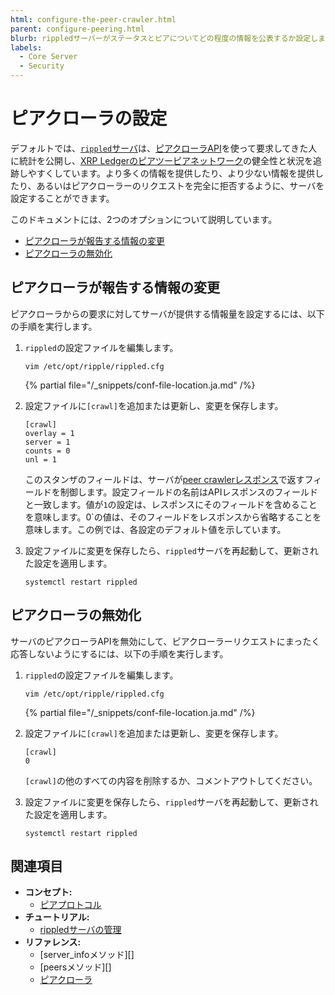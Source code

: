 ```yaml
---
html: configure-the-peer-crawler.html
parent: configure-peering.html
blurb: rippledサーバーがステータスとピアについてどの程度の情報を公表するか設定します。
labels:
  - Core Server
  - Security
---
```

# ピアクローラの設定

デフォルトでは、[`rippled`サーバ](xrpl-servers.html)は、[ピアクローラAPI](../../../references/http-websocket-apis/peer-port-methods/peer-crawler.md)を使って要求してきた人に統計を公開し、[XRP Ledgerのピアツーピアネットワーク](../../../concepts/networks-and-servers/peer-protocol.md)の健全性と状況を追跡しやすくしています。より多くの情報を提供したり、より少ない情報を提供したり、あるいはピアクローラーのリクエストを完全に拒否するように、サーバを設定することができます。

このドキュメントには、2つのオプションについて説明しています。

- [ピアクローラが報告する情報の変更](#ピアクローラが報告する情報の変更)
- [ピアクローラの無効化](#ピアクローラの無効化)

## ピアクローラが報告する情報の変更

ピアクローラからの要求に対してサーバが提供する情報量を設定するには、以下の手順を実行します。

1. `rippled`の設定ファイルを編集します。

    ```
    vim /etc/opt/ripple/rippled.cfg
    ```

    {% partial file="/_snippets/conf-file-location.ja.md" /%}

2. 設定ファイルに`[crawl]`を追加または更新し、変更を保存します。

    ```
    [crawl]
    overlay = 1
    server = 1
    counts = 0
    unl = 1
    ```

    このスタンザのフィールドは、サーバが[peer crawlerレスポンス](peer-crawler.html#レスポンスのフォーマット)で返すフィールドを制御します。設定フィールドの名前はAPIレスポンスのフィールドと一致します。値が`1`の設定は、レスポンスにそのフィールドを含めることを意味します。0`の値は、そのフィールドをレスポンスから省略することを意味します。この例では、各設定のデフォルト値を示しています。

3. 設定ファイルに変更を保存したら、`rippled`サーバを再起動して、更新された設定を適用します。

    ```
    systemctl restart rippled
    ```


## ピアクローラの無効化

サーバのピアクローラAPIを無効にして、ピアクローラーリクエストにまったく応答しないようにするには、以下の手順を実行します。

1. `rippled`の設定ファイルを編集します。

    ```
    vim /etc/opt/ripple/rippled.cfg
    ```

    {% partial file="/_snippets/conf-file-location.ja.md" /%}

2. 設定ファイルに`[crawl]`を追加または更新し、変更を保存します。

    ```
    [crawl]
    0
    ```

    `[crawl]`の他のすべての内容を削除するか、コメントアウトしてください。

3. 設定ファイルに変更を保存したら、`rippled`サーバを再起動して、更新された設定を適用します。

    ```
    systemctl restart rippled
    ```


## 関連項目

- **コンセプト:**
    - [ピアプロトコル](../../../concepts/networks-and-servers/peer-protocol.md)
- **チュートリアル:**
    - [rippledサーバの管理](manage-the-rippled-server.html)
- **リファレンス:**
    - [server_infoメソッド][]
    - [peersメソッド][]
    - [ピアクローラ](../../../references/http-websocket-apis/peer-port-methods/peer-crawler.md)
